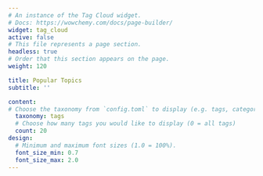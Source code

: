```yaml
---
# An instance of the Tag Cloud widget.
# Docs: https://wowchemy.com/docs/page-builder/
widget: tag_cloud
active: false
# This file represents a page section.
headless: true
# Order that this section appears on the page.
weight: 120

title: Popular Topics
subtitle: ''

content:
# Choose the taxonomy from `config.toml` to display (e.g. tags, categories)
  taxonomy: tags
  # Choose how many tags you would like to display (0 = all tags)
  count: 20
design:
  # Minimum and maximum font sizes (1.0 = 100%).
  font_size_min: 0.7
  font_size_max: 2.0
---
```

